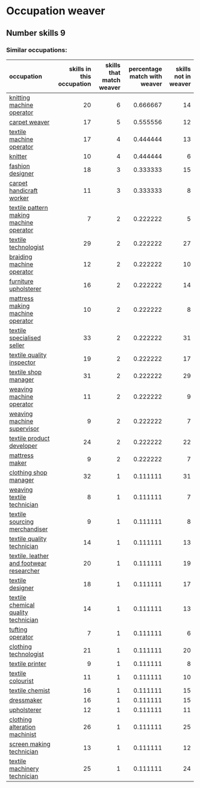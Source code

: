 # Occupation weaver
## Number skills 9
### Similar occupations:
| occupation                                                                              |   skills in this occupation |   skills that match weaver |   percentage match with weaver |   skills not in weaver |
|:----------------------------------------------------------------------------------------|----------------------------:|---------------------------:|-------------------------------:|-----------------------:|
| [knitting machine operator](knitting_machine_operator.md)                               |                          20 |                          6 |                       0.666667 |                     14 |
| [carpet weaver](carpet_weaver.md)                                                       |                          17 |                          5 |                       0.555556 |                     12 |
| [textile machine operator](textile_machine_operator.md)                                 |                          17 |                          4 |                       0.444444 |                     13 |
| [knitter](knitter.md)                                                                   |                          10 |                          4 |                       0.444444 |                      6 |
| [fashion designer](fashion_designer.md)                                                 |                          18 |                          3 |                       0.333333 |                     15 |
| [carpet handicraft worker](carpet_handicraft_worker.md)                                 |                          11 |                          3 |                       0.333333 |                      8 |
| [textile pattern making machine operator](textile_pattern_making_machine_operator.md)   |                           7 |                          2 |                       0.222222 |                      5 |
| [textile technologist](textile_technologist.md)                                         |                          29 |                          2 |                       0.222222 |                     27 |
| [braiding machine operator](braiding_machine_operator.md)                               |                          12 |                          2 |                       0.222222 |                     10 |
| [furniture upholsterer](furniture_upholsterer.md)                                       |                          16 |                          2 |                       0.222222 |                     14 |
| [mattress making machine operator](mattress_making_machine_operator.md)                 |                          10 |                          2 |                       0.222222 |                      8 |
| [textile specialised seller](textile_specialised_seller.md)                             |                          33 |                          2 |                       0.222222 |                     31 |
| [textile quality inspector](textile_quality_inspector.md)                               |                          19 |                          2 |                       0.222222 |                     17 |
| [textile shop manager](textile_shop_manager.md)                                         |                          31 |                          2 |                       0.222222 |                     29 |
| [weaving machine operator](weaving_machine_operator.md)                                 |                          11 |                          2 |                       0.222222 |                      9 |
| [weaving machine supervisor](weaving_machine_supervisor.md)                             |                           9 |                          2 |                       0.222222 |                      7 |
| [textile product developer](textile_product_developer.md)                               |                          24 |                          2 |                       0.222222 |                     22 |
| [mattress maker](mattress_maker.md)                                                     |                           9 |                          2 |                       0.222222 |                      7 |
| [clothing shop manager](clothing_shop_manager.md)                                       |                          32 |                          1 |                       0.111111 |                     31 |
| [weaving textile technician](weaving_textile_technician.md)                             |                           8 |                          1 |                       0.111111 |                      7 |
| [textile sourcing merchandiser](textile_sourcing_merchandiser.md)                       |                           9 |                          1 |                       0.111111 |                      8 |
| [textile quality technician](textile_quality_technician.md)                             |                          14 |                          1 |                       0.111111 |                     13 |
| [textile, leather and footwear researcher](textile,_leather_and_footwear_researcher.md) |                          20 |                          1 |                       0.111111 |                     19 |
| [textile designer](textile_designer.md)                                                 |                          18 |                          1 |                       0.111111 |                     17 |
| [textile chemical quality technician](textile_chemical_quality_technician.md)           |                          14 |                          1 |                       0.111111 |                     13 |
| [tufting operator](tufting_operator.md)                                                 |                           7 |                          1 |                       0.111111 |                      6 |
| [clothing technologist](clothing_technologist.md)                                       |                          21 |                          1 |                       0.111111 |                     20 |
| [textile printer](textile_printer.md)                                                   |                           9 |                          1 |                       0.111111 |                      8 |
| [textile colourist](textile_colourist.md)                                               |                          11 |                          1 |                       0.111111 |                     10 |
| [textile chemist](textile_chemist.md)                                                   |                          16 |                          1 |                       0.111111 |                     15 |
| [dressmaker](dressmaker.md)                                                             |                          16 |                          1 |                       0.111111 |                     15 |
| [upholsterer](upholsterer.md)                                                           |                          12 |                          1 |                       0.111111 |                     11 |
| [clothing alteration machinist](clothing_alteration_machinist.md)                       |                          26 |                          1 |                       0.111111 |                     25 |
| [screen making technician](screen_making_technician.md)                                 |                          13 |                          1 |                       0.111111 |                     12 |
| [textile machinery technician](textile_machinery_technician.md)                         |                          25 |                          1 |                       0.111111 |                     24 |
